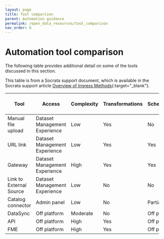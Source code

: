 ```yaml
---
layout: page
title: Tool comparison
parent: Automation guidance
permalink: /open_data_resources/tool_comparison
nav_order: 6
---
```


# Automation tool comparison
The following table provides additional detail on some of the tools discussed in this section. 

This table is from a Socrata support document, which is available in the Socrata support article [Overview of Ingress Methods](https://support.socrata.com/hc/en-us/articles/360052930494-Overview-of-Ingress-Methods){:target="_blank"}.

| Tool                    | Access                        | Complexity | Transformations | Schedulable   | Software Installation Needed | Developer Skills Needed |
|-------------------------|-------------------------------|------------|-----------------|---------------|------------------------------|-------------------------|
| Manual file upload      | Dataset Management Experience |  Low       | Yes             |  No           |  No                          |  None                   |
| URL link                | Dataset Management Experience |  Low       |  Yes            |  Yes          |  No                          |  None                   |
| Gateway                 | Dataset Management Experience |  High      |  Yes            |  Yes          |  Yes                         |  Some                   |
| Link to External Source | Dataset Management Experience | Low        |  No             |  No           |  No                          |  None                   |
| Catalog connector       | Admin panel                   | Low        |  No             |  Partially    |  No                          |  None                   |
| DataSync                | Off platform                  | Moderate   |  No             |  Off platform |  Yes                         |  None                   |
| API                     | Off platform                  | High       |  Yes            |  Off platform |  No                          |  Yes                    |
| FME                     | Off platform                  | High       |  Yes            |  Off platform |  Yes                         |  None                   |

